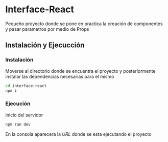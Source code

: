 # Interface-React

Pequeño proyecto donde se pone en practica la creación de componentes y pasar parametros por medio de Props

## Instalación y Ejecucción

### Instalación

Moverse al directorio donde se encuentra el proyecto y posteriormente instalar las dependencias necesarias para el mismo

```bash
cd interface-react
npm i
```

### Ejecución

Inicio del servidor

```bash
npm run dev
```

En la consola aparecera la _URL_ donde se esta ejecutando el proyecto
